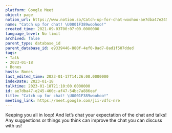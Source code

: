```yaml
---
platform: Google Meet
object: page
notion_url: https://www.notion.so/Catch-up-for-chat-woohoo-ae7dba47e245460caf4754bc7a886eaf
name: "Catch up for chat! \U0001F389woohoo!"
created_time: 2021-09-03T00:07:00.0000000
language_level: No limit
archived: false
parent_type: database_id
parent_database_id: e9339446-880f-4ef0-8ad7-8ad1f507dded
tags:
- Talk
- 2023-01-18
- Bones
hosts: Bones
last_edited_time: 2023-01-17T14:26:00.0000000
indexDate: 2023-01-18
talktime: 2023-01-18T21:10:00.0000000
id: ae7dba47-e245-460c-af47-54bc7a886eaf
title: "Catch up for chat! \U0001F389woohoo!"
meeting_link: https://meet.google.com/jii-vdfc-nre
---
```


Keeping you all in loop! And let’s chat your expectation of the chat and talks!
Any suggestions or things you think can improve the chat you can discuss with us!






